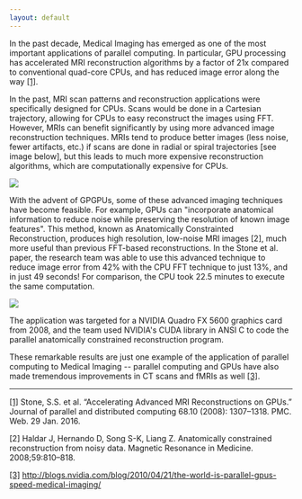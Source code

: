 ```yaml
---
layout: default
---
```


In the past decade, Medical Imaging has emerged as one of the most important applications of parallel computing. In particular, GPU processing has accelerated MRI reconstruction algorithms by a factor of 21x compared to conventional quad-core CPUs, and has reduced image error along the way [[1]](http://www.ncbi.nlm.nih.gov/pmc/articles/PMC3142623/).

In the past, MRI scan patterns and reconstruction applications were specifically designed for CPUs. Scans would be done in a Cartesian trajectory, allowing for CPUs to easy reconstruct the images using FFT. However, MRIs can benefit significantly by using more advanced image reconstruction techniques. MRIs tend to produce better images (less noise, fewer artifacts, etc.) if scans are done in radial or spiral trajectories [see image below], but this leads to much more expensive reconstruction algorithms, which are computationally expensive for CPUs.

![](http://www.ncbi.nlm.nih.gov/pmc/articles/PMC3142623/bin/nihms72580f3.jpg)

With the advent of GPGPUs, some of these advanced imaging techniques have become feasible. For example, GPUs can "incorporate anatomical information to reduce noise while preserving the resolution of known image features". This method, known as Anatomically Constrainted Reconstruction, produces high resolution, low-noise MRI images [2], much more useful than previous FFT-based reconstructions. In the Stone et al. paper, the research team was able to use this advanced technique to reduce image error from 42% with the CPU FFT technique to just 13%, and in just 49 seconds! For comparison, the CPU took 22.5 minutes to execute the same computation.

![](http://www.ncbi.nlm.nih.gov/pmc/articles/PMC3142623/bin/nihms72580f4.jpg)

The application was targeted for a NVIDIA Quadro FX 5600 graphics card from 2008, and the team used NVIDIA's CUDA library in ANSI C to code the parallel anatomically constrained reconstruction program.

These remarkable results are just one example of the application of parallel computing to Medical Imaging -- parallel computing and GPUs have also made tremendous improvements in CT scans and fMRIs as well [[3]](http://blogs.nvidia.com/blog/2010/04/21/the-world-is-parallel-gpus-speed-medical-imaging/).

----

[[1]](http://www.ncbi.nlm.nih.gov/pmc/articles/PMC3142623/) Stone, S.S. et al. “Accelerating Advanced MRI Reconstructions on GPUs.” Journal of parallel and distributed computing 68.10 (2008): 1307–1318. PMC. Web. 29 Jan. 2016.

[2] Haldar J, Hernando D, Song S-K, Liang Z. Anatomically constrained reconstruction from noisy data. Magnetic Resonance in Medicine. 2008;59:810–818.

[[3]](http://blogs.nvidia.com/blog/2010/04/21/the-world-is-parallel-gpus-speed-medical-imaging/) http://blogs.nvidia.com/blog/2010/04/21/the-world-is-parallel-gpus-speed-medical-imaging/
